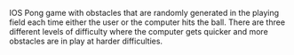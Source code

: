 IOS Pong game with obstacles that are randomly generated in the playing field each time either the user or the computer hits the ball. There are three different levels
of difficulty where the computer gets quicker and more obstacles are in play at harder difficulties.
